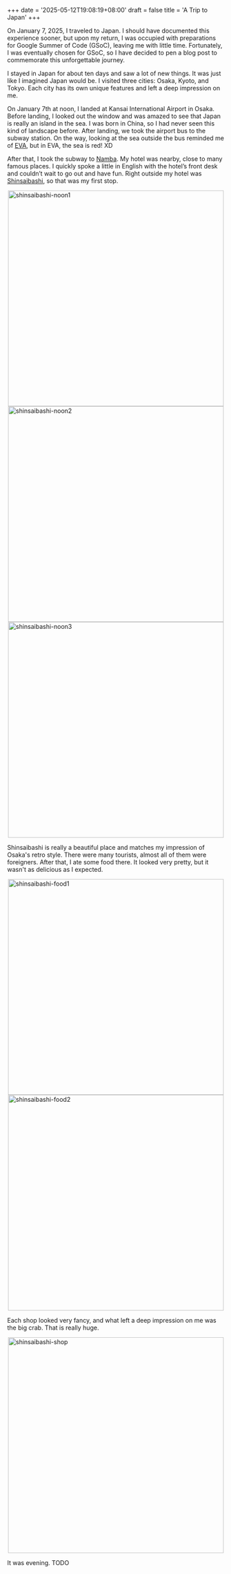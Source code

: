 +++
date = '2025-05-12T19:08:19+08:00'
draft = false
title = 'A Trip to Japan'
+++


On January 7, 2025, I traveled to Japan. I should have documented this experience sooner, but upon my return, I was occupied with preparations for Google Summer of Code (GSoC), leaving me with little time. Fortunately, I was eventually chosen for GSoC, so I have decided to pen a blog post to commemorate this unforgettable journey.

I stayed in Japan for about ten days and saw a lot of new things. It was just like I imagined Japan would be. I visited three cities: Osaka, Kyoto, and Tokyo. Each city has its own unique features and left a deep impression on me.

On January 7th at noon, I landed at Kansai International Airport in Osaka. Before landing, I looked out the window and was amazed to see that Japan is really an island in the sea. I was born in China, so I had never seen this kind of landscape before. After landing, we took the airport bus to the subway station. On the way, looking at the sea outside the bus reminded me of [EVA](https://en.wikipedia.org/wiki/Neon_Genesis_Evangelion), but in EVA, the sea is red! XD

After that, I took the subway to [Namba](https://en.wikipedia.org/wiki/Namba). My hotel was nearby, close to many famous places. I quickly spoke a little in English with the hotel’s front desk and couldn’t wait to go out and have fun. Right outside my hotel was [Shinsaibashi](https://en.wikipedia.org/wiki/Shinsaibashi), so that was my first stop.

<img src="shinsaibashi-noon1.jpg" alt="shinsaibashi-noon1" width="500" style="display: block; margin: 0 auto;"/>
<img src="shinsaibashi-noon2.jpg" alt="shinsaibashi-noon2" width="500" style="display: block; margin: 0 auto;"/>
<img src="shinsaibashi-noon3.jpg" alt="shinsaibashi-noon3" width="500" style="display: block; margin: 0 auto;"/>

Shinsaibashi is really a beautiful place and matches my impression of Osaka's retro style. There were many tourists, almost all of them were foreigners. After that, I ate some food there. It looked very pretty, but it wasn't as delicious as I expected.

<img src="shinsaibashi-food1.jpg" alt="shinsaibashi-food1" width="500" style="display: block; margin: 0 auto;"/>
<img src="shinsaibashi-food2.jpg" alt="shinsaibashi-food2" width="500" style="display: block; margin: 0 auto;"/>

Each shop looked very fancy, and what left a deep impression on me was the big crab. That is really huge.

<img src="shinsaibashi-shop.jpg" alt="shinsaibashi-shop" width="500" style="display: block; margin: 0 auto;"/>

It was evening.  TODO